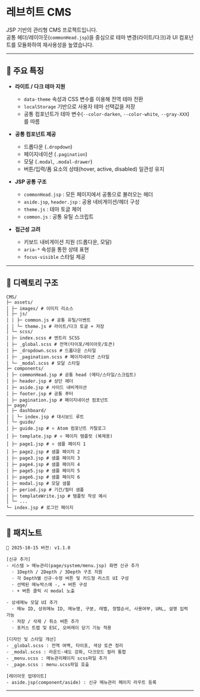 # 레브히트 CMS

JSP 기반의 관리형 CMS 프로젝트입니다.  
공통 헤더/레이아웃(`commonHead.jsp`)을 중심으로 테마 변경(라이트/다크)과 UI 컴포넌트를 모듈화하여 재사용성을 높였습니다.

---

## 🚀 주요 특징

- **라이트 / 다크 테마 지원**
  - `data-theme` 속성과 CSS 변수를 이용해 전역 테마 전환
  - `localStorage` 기반으로 사용자 테마 선택값을 저장
  - 공통 컴포넌트가 테마 변수(`--color-darken`, `--color-white`, `--gray-XXX`)를 따름

- **공통 컴포넌트 제공**
  - 드롭다운 (`.dropdown`)
  - 페이지네이션 (`.pagination`)
  - 모달 (`.modal`, `.modal-drawer`)
  - 버튼/입력/폼 요소의 상태(hover, active, disabled) 일관성 유지

- **JSP 공통 구조**
  - `commonHead.jsp` : 모든 페이지에서 공통으로 불러오는 헤더
  - `aside.jsp`, `header.jsp` : 공용 네비게이션/헤더 구성
  - `theme.js` : 테마 토글 제어
  - `common.js` : 공통 유틸 스크립트

- **접근성 고려**
  - 키보드 내비게이션 지원 (드롭다운, 모달)
  - `aria-*` 속성을 통한 상태 표현
  - `focus-visible` 스타일 제공

---

## 📂 디렉토리 구조
```text
CMS/
├─ assets/
│ ├─ images/ # 이미지 리소스
│ ├─ js/
│ │ ├─ common.js # 공통 유틸/이벤트
│ │ └─ theme.js # 라이트/다크 토글 + 저장
│ └─ scss/
│ ├─ index.scss # 엔트리 SCSS
│ ├─ _global.scss # 전역(타이포/레이아웃/토큰)
│ ├─ _dropdown.scss # 드롭다운 스타일
│ ├─ _pagination.scss # 페이지네이션 스타일
│ └─ _modal.scss # 모달 스타일
├─ components/
│ ├─ commonHead.jsp # 공통 head (메타/스타일/스크립트)
│ ├─ header.jsp # 상단 헤더
│ ├─ aside.jsp # 사이드 내비게이션
│ ├─ footer.jsp # 공통 푸터
│ ├─ pagination.jsp # 페이지네이션 컴포넌트
├─ page/
│ ├─ dashboard/
│ │ └─ index.jsp # 대시보드 루트
│ └─ guide/
│ ├─ guide.jsp # ⭐ Atom 컴포넌트 카탈로그
│ ├─ template.jsp # ⭐ 페이지 템플릿 (복제용)
│ ├─ page1.jsp # ⭐ 샘플 페이지 1
│ ├─ page2.jsp # 샘플 페이지 2
│ ├─ page3.jsp # 샘플 페이지 3
│ ├─ page4.jsp # 샘플 페이지 4
│ ├─ page5.jsp # 샘플 페이지 5
│ ├─ page6.jsp # 샘플 페이지 6
│ ├─ modal.jsp # 모달 샘플
│ ├─ period.jsp # 기간/필터 샘플
│ ├─ templateWrite.jsp # 템플릿 작성 예시
│ └─ ...
└─ index.jsp # 로그인 페이지

```
---

## 📂 패치노트
```text
📅 2025-10-15 버전: v1.1.0

[신규 추가]
- 시스템 > 메뉴관리(page/system/menu.jsp) 화면 신규 추가
  · 1Depth / 2Depth / 3Depth 구조 지원
  · 각 Depth별 신규·수정 버튼 및 카드형 리스트 UI 구성
  · 선택된 메뉴박스에 -, + 버튼 구성
  · + 버튼 클릭 시 modal 노출

- 상세메뉴 모달 UI 추가
  · 메뉴 ID, 상위메뉴 ID, 메뉴명, 구분, 레벨, 정렬순서, 사용여부, URL, 설명 입력 가능
  · 저장 / 삭제 / 취소 버튼 추가
  · 포커스 트랩 및 ESC, 오버레이 닫기 기능 적용

[디자인 및 스타일 개선]
- _global.scss : 전역 여백, 타이포, 색상 토큰 정리
- _modal.scss : 라운드·섀도 강화, 다크모드 컬러 통합
- _menu.scss : 메뉴관리페이지 scss파일 추가
- _page.scss : menu.scss파일 호출

[레이아웃 업데이트]
- aside.jsp(component/aside) : 신규 메뉴관리 페이지 라우트 등록
```
---
